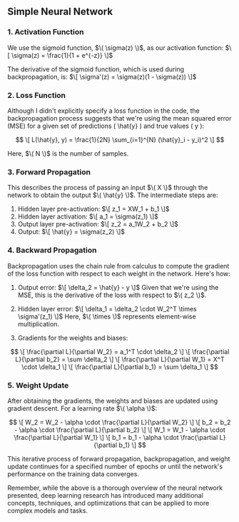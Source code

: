 ## Simple Neural Network

### 1. Activation Function
We use the sigmoid function, $\( \sigma(z) \)$, as our activation function:
$\[ \sigma(z) = \frac{1}{1 + e^{-z}} \]$

The derivative of the sigmoid function, which is used during backpropagation, is:
$\[ \sigma'(z) = \sigma(z)(1 - \sigma(z)) \]$

### 2. Loss Function
Although I didn't explicitly specify a loss function in the code, the backpropagation process suggests that we're using the mean squared error (MSE) for a given set of predictions \( \hat{y} \) and true values \( y \):

$$
\[ L(\hat{y}, y) = \frac{1}{2N} \sum_{i=1}^{N} (\hat{y}_i - y_i)^2 \]
$$

Here, $\( N \)$ is the number of samples.

### 3. Forward Propagation
This describes the process of passing an input $\( X \)$ through the network to obtain the output $\( \hat{y} \)$. The intermediate steps are:
1. Hidden layer pre-activation:
$\[ z_1 = XW_1 + b_1 \]$
2. Hidden layer activation:
$\[ a_1 = \sigma(z_1) \]$
3. Output layer pre-activation:
$\[ z_2 = a_1W_2 + b_2 \]$
4. Output:
$\[ \hat{y} = \sigma(z_2) \]$

### 4. Backward Propagation
Backpropagation uses the chain rule from calculus to compute the gradient of the loss function with respect to each weight in the network. Here's how:

1. Output error:
$\[ \delta_2 = \hat{y} - y \]$
Given that we're using the MSE, this is the derivative of the loss with respect to $\( z_2 \)$.

2. Hidden layer error:
$\[ \delta_1 = \delta_2 \cdot W_2^T \times \sigma'(z_1) \]$
Here, $\( \times \)$ represents element-wise multiplication.

3. Gradients for the weights and biases:

$$
\[ \frac{\partial L}{\partial W_2} = a_1^T \cdot \delta_2 \]
\[ \frac{\partial L}{\partial b_2} = \sum \delta_2 \]
\[ \frac{\partial L}{\partial W_1} = X^T \cdot \delta_1 \]
\[ \frac{\partial L}{\partial b_1} = \sum \delta_1 \]
$$

### 5. Weight Update
After obtaining the gradients, the weights and biases are updated using gradient descent. For a learning rate $\( \alpha \)$:

$$
\[ W_2 = W_2 - \alpha \cdot \frac{\partial L}{\partial W_2} \]
\[ b_2 = b_2 - \alpha \cdot \frac{\partial L}{\partial b_2} \]
\[ W_1 = W_1 - \alpha \cdot \frac{\partial L}{\partial W_1} \]
\[ b_1 = b_1 - \alpha \cdot \frac{\partial L}{\partial b_1} \]
$$

This iterative process of forward propagation, backpropagation, and weight update continues for a specified number of epochs or until the network's performance on the training data converges.

Remember, while the above is a thorough overview of the neural network presented, deep learning research has introduced many additional concepts, techniques, and optimizations that can be applied to more complex models and tasks.